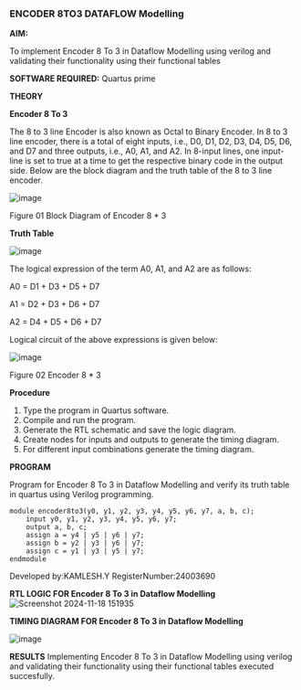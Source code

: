 ### ENCODER 8TO3 DATAFLOW Modelling

**AIM:**

To implement  Encoder 8 To 3 in Dataflow Modelling using verilog and validating their functionality using their functional tables

**SOFTWARE REQUIRED:** Quartus prime

**THEORY**

**Encoder 8 To 3**

The 8 to 3 line Encoder is also known as Octal to Binary Encoder. In 8 to 3 line encoder, there is a total of eight inputs, i.e., D0, D1, D2, D3, D4, D5, D6, and D7 and three outputs, i.e., A0, A1, and A2. In 8-input lines, one input-line is set to true at a time to get the respective binary code in the output side. Below are the block diagram and the truth table of the 8 to 3 line encoder.

![image](https://github.com/naavaneetha/ENCODER8TO3DATAFLOW/assets/154305477/0bc242c1-eb9e-4c47-afe5-30428470efc3)

Figure 01  Block Diagram of Encoder 8 * 3

**Truth Table**

![image](https://github.com/naavaneetha/ENCODER8TO3DATAFLOW/assets/154305477/35496b14-ae6e-4cd1-9abd-d6736b576575)

The logical expression of the term A0, A1, and A2 are as follows:

A0 = D1 + D3 + D5 + D7

A1 = D2 + D3 + D6 + D7

A2 = D4 + D5 + D6 + D7

Logical circuit of the above expressions is given below:

![image](https://github.com/naavaneetha/ENCODER8TO3DATAFLOW/assets/154305477/95acaee6-c873-4c75-89eb-ef09fb158053)

Figure 02  Encoder 8 * 3

**Procedure**

1. Type the program in Quartus software.
2. Compile and run the program.
3. Generate the RTL schematic and save the logic diagram.
4. Create nodes for inputs and outputs to generate the timing diagram.
5. For different input combinations generate the timing diagram.


**PROGRAM**

Program for Encoder 8 To 3 in Dataflow Modelling and verify its truth table in quartus using Verilog programming. 
```
module encoder8to3(y0, y1, y2, y3, y4, y5, y6, y7, a, b, c);
    input y0, y1, y2, y3, y4, y5, y6, y7;
    output a, b, c;
    assign a = y4 | y5 | y6 | y7;
    assign b = y2 | y3 | y6 | y7;
    assign c = y1 | y3 | y5 | y7;
endmodule

```

Developed by:KAMLESH.Y RegisterNumber:24003690


**RTL LOGIC FOR Encoder 8 To 3 in Dataflow Modelling**
![Screenshot 2024-11-18 151935](https://github.com/user-attachments/assets/06e1b533-423e-4cd3-ab3d-9ae485fad6d8)


**TIMING DIAGRAM FOR Encoder 8 To 3 in Dataflow Modelling**

![image](https://github.com/user-attachments/assets/430cfa9c-434f-4c77-9684-4ac6f2f1a799)



**RESULTS**
Implementing Encoder 8 To 3 in Dataflow Modelling using verilog and validating their functionality using their functional tables executed succesfully.




